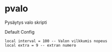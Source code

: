 # pvalo
Pysäytys valo skripti

Default Config

    local interval = 100 -- Valon vilkkumis nopeus
    local extra = 9 -- extran numero

